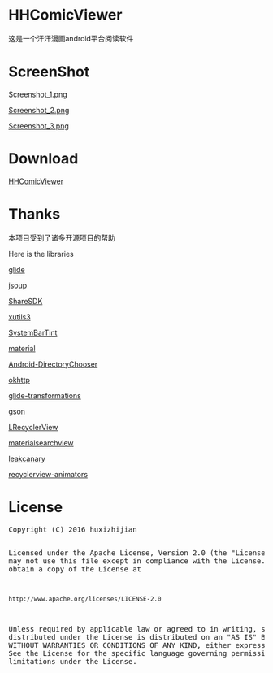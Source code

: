 # HHComicViewer

这是一个汗汗漫画android平台阅读软件

# ScreenShot

[Screenshot_1.png](https://github.com/huxizhijian/HHComicViewer/blob/master/art/Screenshot_1.png)

[Screenshot_2.png](https://github.com/huxizhijian/HHComicViewer/blob/master/art/Screenshot_2.png)

[Screenshot_3.png](https://github.com/huxizhijian/HHComicViewer/blob/master/art/Screenshot_3.png)

# Download

[HHComicViewer](https://github.com/huxizhijian/HHComicViewer/releases)


# Thanks

本项目受到了诸多开源项目的帮助

Here is the libraries


[glide](https://github.com/bumptech/glide)


[jsoup](https://jsoup.org/)


[ShareSDK](http://www.mob.com/)


[xutils3](https://github.com/wyouflf/xUtils3)


[SystemBarTint](https://github.com/jgilfelt/SystemBarTint)


[material](https://github.com/rey5137/material)


[Android-DirectoryChooser](https://github.com/passy/Android-DirectoryChooser)


[okhttp](https://github.com/square/okhttp)


[glide-transformations](https://github.com/wasabeef/glide-transformations)


[gson](https://github.com/google/gson)


[LRecyclerView](https://github.com/jdsjlzx/LRecyclerView)


[materialsearchview](https://github.com/Mauker1/MaterialSearchView)


[leakcanary](https://github.com/square/leakcanary)


[recyclerview-animators](https://github.com/wasabeef/recyclerview-animators)


# License
<div class="codehilite"><pre>Copyright (C) 2016 huxizhijian

Licensed under the Apache License, Version 2.0 (the &quot;License&quot;);
you may not use this file except in compliance with the License.
You may obtain a copy of the License at

    http://www.apache.org/licenses/LICENSE-2.0

Unless required by applicable law or agreed to in writing, software
distributed under the License is distributed on an &quot;AS IS&quot; BASIS,
WITHOUT WARRANTIES OR CONDITIONS OF ANY KIND, either express or implied.
See the License for the specific language governing permissions and
limitations under the License.
</pre></div></div>
